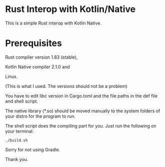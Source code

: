 # Rust Interop with Kotlin/Native

This is a simple Rust interop with Kotlin Native.

# Prerequisites
Rust compiler version 1.83 (stable),
 
Kotlin Native compiler 2.1.0 and

Linux. 

(This is what I used. The versions should not be a problem)

You have to edit libc version in Cargo.toml and the file paths in the def file
and shell script.

The native library (*.so) should be moved manually to the system folders of your distro for the program to run.

The shell script does the compiling part for you. Just run the following on your terminal:

```
./build.sh
```

Sorry for not using Gradle.

Thank you.
